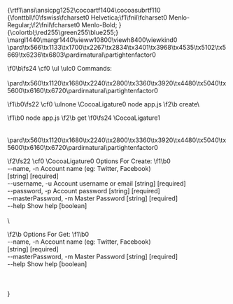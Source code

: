 {\rtf1\ansi\ansicpg1252\cocoartf1404\cocoasubrtf110
{\fonttbl\f0\fswiss\fcharset0 Helvetica;\f1\fnil\fcharset0 Menlo-Regular;\f2\fnil\fcharset0 Menlo-Bold;
}
{\colortbl;\red255\green255\blue255;}
\margl1440\margr1440\vieww10800\viewh8400\viewkind0
\pard\tx566\tx1133\tx1700\tx2267\tx2834\tx3401\tx3968\tx4535\tx5102\tx5669\tx6236\tx6803\pardirnatural\partightenfactor0

\f0\b\fs24 \cf0 \ul \ulc0 Commands:\
\
\pard\tx560\tx1120\tx1680\tx2240\tx2800\tx3360\tx3920\tx4480\tx5040\tx5600\tx6160\tx6720\pardirnatural\partightenfactor0

\f1\b0\fs22 \cf0 \ulnone \CocoaLigature0 node app.js 
\f2\b create\

\f1\b0 node app.js 
\f2\b get
\f0\fs24 \CocoaLigature1 \
\
\
\pard\tx560\tx1120\tx1680\tx2240\tx2800\tx3360\tx3920\tx4480\tx5040\tx5600\tx6160\tx6720\pardirnatural\partightenfactor0

\f2\fs22 \cf0 \CocoaLigature0 Options For Create:
\f1\b0 \
  --name, -n            Account name (eg: Twitter, Facebook)\
                                                             [string] [required]\
  --username, -u        Account username or email            [string] [required]\
  --password, -p        Account password                     [string] [required]\
  --masterPassword, -m  Master Password                      [string] [required]\
  --help                Show help                                      [boolean]\
\
\

\f2\b Options For Get:
\f1\b0 \
  --name, -n            Account name (eg: Twitter, Facebook)\
                                                             [string] [required]\
  --masterPassword, -m  Master Password                      [string] [required]\
  --help                Show help                                      [boolean]\
\
\
\
}